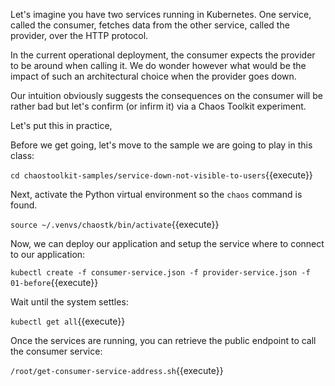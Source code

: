 Let's imagine you have two services running in Kubernetes. One service, called
the consumer, fetches data from the other service, called the provider, over
the HTTP protocol.

In the current operational deployment, the consumer expects the provider to be
around when calling it. We do wonder however what would be the impact of such
an architectural choice when the provider goes down.

Our intuition obviously suggests the consequences on the consumer will be rather
bad but let's confirm (or infirm it) via a Chaos Toolkit experiment.

Let's put this in practice,

Before we get going, let's move to the sample we are going to play in this
class:

`cd chaostoolkit-samples/service-down-not-visible-to-users`{{execute}}

Next, activate the Python virtual environment so the `chaos` command is found.

`source ~/.venvs/chaostk/bin/activate`{{execute}}

Now, we can deploy our application and setup the service where to connect to
our application:

`kubectl create -f consumer-service.json -f provider-service.json -f 01-before`{{execute}}

Wait until the system settles:

`kubectl get all`{{execute}}

Once the services are running, you can retrieve the public endpoint to call
the consumer service:

`/root/get-consumer-service-address.sh`{{execute}}